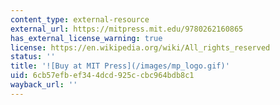 ```yaml
---
content_type: external-resource
external_url: https://mitpress.mit.edu/9780262160865
has_external_license_warning: true
license: https://en.wikipedia.org/wiki/All_rights_reserved
status: ''
title: '![Buy at MIT Press](/images/mp_logo.gif)'
uid: 6cb57efb-ef34-4dcd-925c-cbc964bdb8c1
wayback_url: ''
---
```

